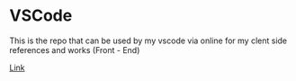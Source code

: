 # VSCode


This is the repo that can be used by my vscode via online for my clent side references and works (Front - End)


[Link](https://shiny-journey-75xqp77ww473rq97.github.dev/)
